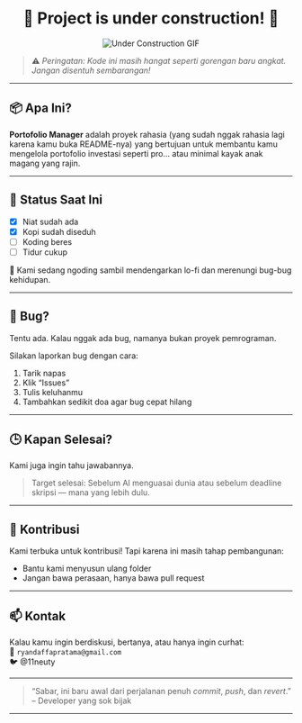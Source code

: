 <h1 align="center">🚧 Project is under construction! 🚧</h1>
<div align="center">
  <img src="https://media4.giphy.com/media/v1.Y2lkPTc5MGI3NjExcWJlNDc3NnpjZXJpZzNsYzQ2Y2dsZGNoaDh5Zzcxb2pvZzhkd21xbyZlcD12MV9pbnRlcm5hbF9naWZfYnlfaWQmY3Q9Zw/xZsLh7B3KMMyUptD9D/giphy.gif" alt="Under Construction GIF" />
</div>


> ⚠️ *Peringatan: Kode ini masih hangat seperti gorengan baru angkat. Jangan disentuh sembarangan!*

---

## 📦 Apa Ini?

**Portofolio Manager** adalah proyek rahasia (yang sudah nggak rahasia lagi karena kamu buka README-nya) yang bertujuan untuk membantu kamu mengelola portofolio investasi seperti pro... atau minimal kayak anak magang yang rajin.

---

## 🔨 Status Saat Ini

- [x] Niat sudah ada
- [x] Kopi sudah diseduh
- [ ] Koding beres
- [ ] Tidur cukup

🚧 Kami sedang ngoding sambil mendengarkan lo-fi dan merenungi bug-bug kehidupan.

---

## 🐛 Bug?

Tentu ada. Kalau nggak ada bug, namanya bukan proyek pemrograman.

Silakan laporkan bug dengan cara:
1. Tarik napas
2. Klik “Issues”
3. Tulis keluhanmu
4. Tambahkan sedikit doa agar bug cepat hilang

---

## 🕒 Kapan Selesai?

Kami juga ingin tahu jawabannya.

> Target selesai: Sebelum AI menguasai dunia atau sebelum deadline skripsi — mana yang lebih dulu.

---

## 🧠 Kontribusi

Kami terbuka untuk kontribusi! Tapi karena ini masih tahap pembangunan:
- Bantu kami menyusun ulang folder
- Jangan bawa perasaan, hanya bawa pull request

---

## 📫 Kontak

Kalau kamu ingin berdiskusi, bertanya, atau hanya ingin curhat:<br>
📧 `ryandaffapratama@gmail.com` <br>
🐦 @11neuty

---

> “Sabar, ini baru awal dari perjalanan penuh *commit*, *push*, dan *revert*.” – Developer yang sok bijak

---

